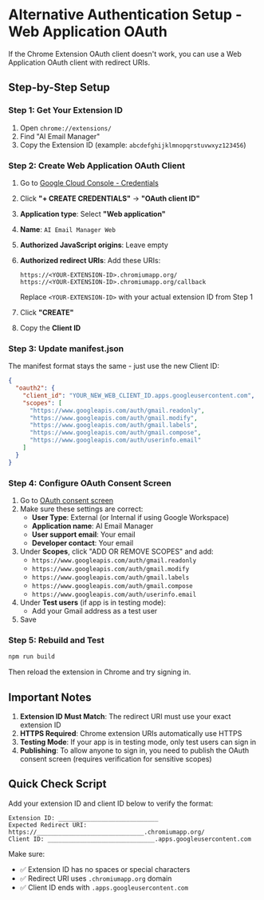 # Alternative Authentication Setup - Web Application OAuth

If the Chrome Extension OAuth client doesn't work, you can use a Web Application OAuth client with redirect URIs.

## Step-by-Step Setup

### Step 1: Get Your Extension ID

1. Open `chrome://extensions/`
2. Find "AI Email Manager"
3. Copy the Extension ID (example: `abcdefghijklmnopqrstuvwxyz123456`)

### Step 2: Create Web Application OAuth Client

1. Go to [Google Cloud Console - Credentials](https://console.cloud.google.com/apis/credentials)
2. Click **"+ CREATE CREDENTIALS"** → **"OAuth client ID"**
3. **Application type**: Select **"Web application"**
4. **Name**: `AI Email Manager Web`
5. **Authorized JavaScript origins**: Leave empty
6. **Authorized redirect URIs**: Add these URIs:
   ```
   https://<YOUR-EXTENSION-ID>.chromiumapp.org/
   https://<YOUR-EXTENSION-ID>.chromiumapp.org/callback
   ```
   Replace `<YOUR-EXTENSION-ID>` with your actual extension ID from Step 1

7. Click **"CREATE"**
8. Copy the **Client ID**

### Step 3: Update manifest.json

The manifest format stays the same - just use the new Client ID:

```json
{
  "oauth2": {
    "client_id": "YOUR_NEW_WEB_CLIENT_ID.apps.googleusercontent.com",
    "scopes": [
      "https://www.googleapis.com/auth/gmail.readonly",
      "https://www.googleapis.com/auth/gmail.modify",
      "https://www.googleapis.com/auth/gmail.labels",
      "https://www.googleapis.com/auth/gmail.compose",
      "https://www.googleapis.com/auth/userinfo.email"
    ]
  }
}
```

### Step 4: Configure OAuth Consent Screen

1. Go to [OAuth consent screen](https://console.cloud.google.com/apis/credentials/consent)
2. Make sure these settings are correct:
   - **User Type**: External (or Internal if using Google Workspace)
   - **Application name**: AI Email Manager
   - **User support email**: Your email
   - **Developer contact**: Your email
3. Under **Scopes**, click "ADD OR REMOVE SCOPES" and add:
   - `https://www.googleapis.com/auth/gmail.readonly`
   - `https://www.googleapis.com/auth/gmail.modify`
   - `https://www.googleapis.com/auth/gmail.labels`
   - `https://www.googleapis.com/auth/gmail.compose`
   - `https://www.googleapis.com/auth/userinfo.email`
4. Under **Test users** (if app is in testing mode):
   - Add your Gmail address as a test user
5. Save

### Step 5: Rebuild and Test

```bash
npm run build
```

Then reload the extension in Chrome and try signing in.

## Important Notes

1. **Extension ID Must Match**: The redirect URI must use your exact extension ID
2. **HTTPS Required**: Chrome extension URIs automatically use HTTPS
3. **Testing Mode**: If your app is in testing mode, only test users can sign in
4. **Publishing**: To allow anyone to sign in, you need to publish the OAuth consent screen (requires verification for sensitive scopes)

## Quick Check Script

Add your extension ID and client ID below to verify the format:

```
Extension ID: ____________________________
Expected Redirect URI: https://______________________________.chromiumapp.org/
Client ID: ______________________________.apps.googleusercontent.com
```

Make sure:
- ✅ Extension ID has no spaces or special characters
- ✅ Redirect URI uses `.chromiumapp.org` domain
- ✅ Client ID ends with `.apps.googleusercontent.com`

